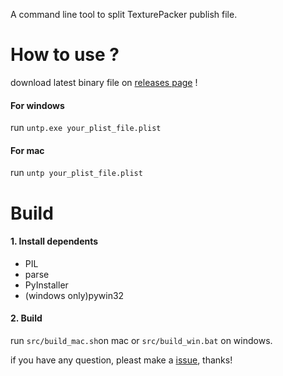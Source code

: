 A command line tool to split TexturePacker publish file.

# How to use ?

download latest binary file on [releases page](https://github.com/justbilt/untp/releases) !

#### For windows

run `untp.exe your_plist_file.plist`

#### For mac

run `untp your_plist_file.plist`

# Build

#### 1. Install dependents

+ PIL
+ parse
+ PyInstaller
+ (windows only)pywin32

#### 2. Build

run `src/build_mac.sh`on mac or `src/build_win.bat` on windows.


if you have any question, pleast make a [issue](https://github.com/justbilt/untp/issues), thanks!

